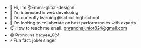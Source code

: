 - 👋 Hi, I’m @Emma-glitch-desighn
- 👀 I’m interested in web developing
- 🌱 I’m currently learning @school high school
- 💞️ I’m looking to collaborate on best performancies with experts
- 📫 How to reach me email. onyanchajunior824@gmail.com
- 😄 Pronouns:baxyee_824
- ⚡ Fun fact: joker singer

<!---
Emma-glitch-desighn/Emma-glitch-desighn is a ✨ special ✨ repository because its `README.md` (this file) appears on your GitHub profile.
You can click the Preview link to take a look at your changes.
--->
